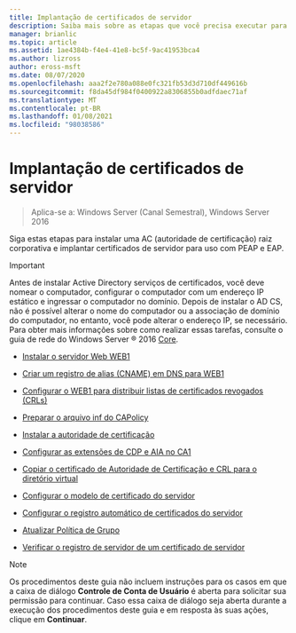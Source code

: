 ```yaml
---
title: Implantação de certificados de servidor
description: Saiba mais sobre as etapas que você precisa executar para instalar uma autoridade de certificação raiz corporativa e implantar certificados de servidor para uso com PEAP e EAP.
manager: brianlic
ms.topic: article
ms.assetid: 1ae4384b-f4e4-41e8-bc5f-9ac41953bca4
ms.author: lizross
author: eross-msft
ms.date: 08/07/2020
ms.openlocfilehash: aaa2f2e780a088e0fc321fb53d3d710df449616b
ms.sourcegitcommit: f8da45df984f0400922a8306855b0adfdaec71af
ms.translationtype: MT
ms.contentlocale: pt-BR
ms.lasthandoff: 01/08/2021
ms.locfileid: "98038586"
---
```

# <a name="server-certificate-deployment"></a>Implantação de certificados de servidor

>Aplica-se a: Windows Server (Canal Semestral), Windows Server 2016

Siga estas etapas para instalar uma AC (autoridade de certificação) raiz corporativa e implantar certificados de servidor para uso com PEAP e EAP.

> [!IMPORTANT]
> Antes de instalar Active Directory serviços de certificados, você deve nomear o computador, configurar o computador com um endereço IP estático e ingressar o computador no domínio. Depois de instalar o AD CS, não é possível alterar o nome do computador ou a associação de domínio do computador, no entanto, você pode alterar o endereço IP, se necessário. Para obter mais informações sobre como realizar essas tarefas, consulte o guia de rede do Windows Server &reg; 2016 [Core](../../Core-Network-Guide.md).


-   [Instalar o servidor Web WEB1](../../../core-network-guide/cncg/server-certs/Install-the-Web-Server-WEB1.md)

-   [Criar um registro de alias (CNAME) em DNS para WEB1](../../../core-network-guide/cncg/server-certs/Create-an-Alias-CNAME-Record-in-DNS-for-WEB1.md)

-   [Configurar o WEB1 para distribuir listas de certificados revogados (CRLs)](../../../core-network-guide/cncg/server-certs/Configure-WEB1-to-Distribute-Certificate-Revocation-Lists.md)

-   [Preparar o arquivo inf do CAPolicy](../../../core-network-guide/cncg/server-certs/Prepare-the-CAPolicy-inf-File.md)

-   [Instalar a autoridade de certificação](../../../core-network-guide/cncg/server-certs/Install-the-Certification-Authority.md)

-   [Configurar as extensões de CDP e AIA no CA1](../../../core-network-guide/cncg/server-certs/Configure-the-CDP-and-AIA-Extensions-on-CA1.md)

-   [Copiar o certificado de Autoridade de Certificação e CRL para o diretório virtual](../../../core-network-guide/cncg/server-certs/Copy-the-CA-Certificate-and-CRL-to-the-Virtual-Directory.md)

-   [Configurar o modelo de certificado do servidor](../../../core-network-guide/cncg/server-certs/Configure-the-Server-Certificate-Template.md)

-   [Configurar o registro automático de certificados do servidor](../../../core-network-guide/cncg/server-certs/Configure-Server-Certificate-Autoenrollment.md)

-   [Atualizar Política de Grupo](../../../core-network-guide/cncg/server-certs/Refresh-Group-Policy.md)

-   [Verificar o registro de servidor de um certificado de servidor](../../../core-network-guide/cncg/server-certs/Verify-Server-Enrollment-of-a-Server-Certificate.md)

> [!NOTE]
> Os procedimentos deste guia não incluem instruções para os casos em que a caixa de diálogo **Controle de Conta de Usuário** é aberta para solicitar sua permissão para continuar. Caso essa caixa de diálogo seja aberta durante a execução dos procedimentos deste guia e em resposta às suas ações, clique em **Continuar**.



